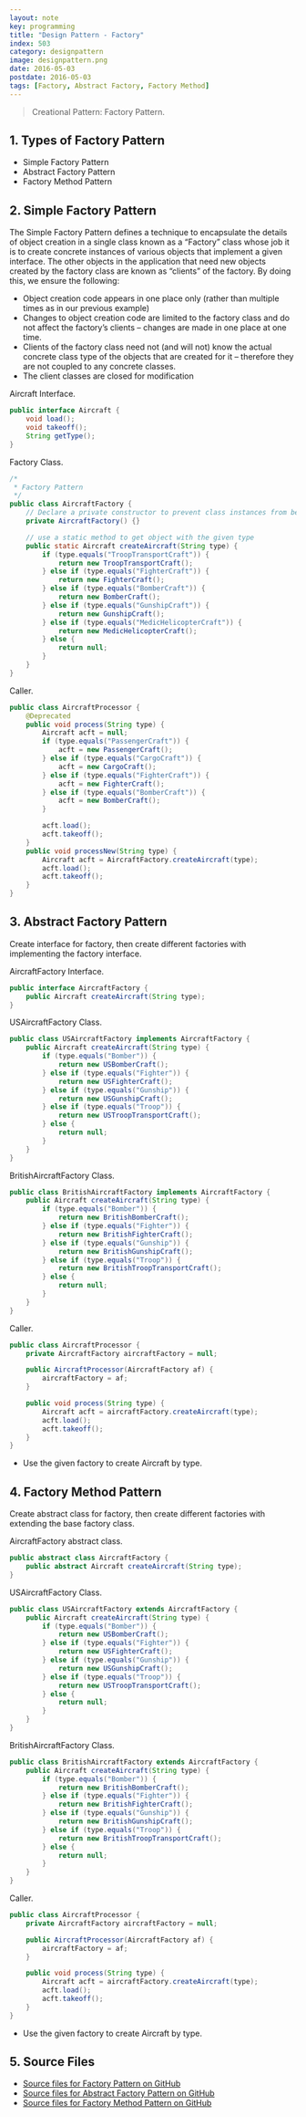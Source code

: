 ```yaml
---
layout: note
key: programming
title: "Design Pattern - Factory"
index: 503
category: designpattern
image: designpattern.png
date: 2016-05-03
postdate: 2016-05-03
tags: [Factory, Abstract Factory, Factory Method]
---
```


> Creational Pattern: Factory Pattern.

## 1. Types of Factory Pattern
* Simple Factory Pattern
* Abstract Factory Pattern
* Factory Method Pattern

## 2. Simple Factory Pattern
The Simple Factory Pattern defines a technique to encapsulate the details of object creation in a single class known as a “Factory” class whose job it is to create concrete instances of various objects that implement a given interface. The other objects in the application that need new objects created by the factory class are known as “clients” of the factory.
By doing this, we ensure the following:
* Object creation code appears in one place only (rather than multiple times as in our previous example)
* Changes to object creation code are limited to the factory class and do not affect the factory’s clients – changes are made in one place at one time.
* Clients of the factory class need not (and will not) know the actual concrete class type of the objects that are created for it – therefore they are not coupled to any concrete classes.
* The client classes are closed for modification

Aircraft Interface.
```java
public interface Aircraft {
    void load();
    void takeoff();
    String getType();
}
```
Factory Class.
```java
/*
 * Factory Pattern
 */
public class AircraftFactory {
    // Declare a private constructor to prevent class instances from being created in any other places
    private AircraftFactory() {}

    // use a static method to get object with the given type
    public static Aircraft createAircraft(String type) {
        if (type.equals("TroopTransportCraft")) {
            return new TroopTransportCraft();
        } else if (type.equals("FighterCraft")) {
            return new FighterCraft();
        } else if (type.equals("BomberCraft")) {
            return new BomberCraft();
        } else if (type.equals("GunshipCraft")) {
            return new GunshipCraft();
        } else if (type.equals("MedicHelicopterCraft")) {
            return new MedicHelicopterCraft();
        } else {
            return null;
        }
    }
}
```
Caller.
```java
public class AircraftProcessor {
    @Deprecated
    public void process(String type) {
        Aircraft acft = null;
        if (type.equals("PassengerCraft")) {
            acft = new PassengerCraft();
        } else if (type.equals("CargoCraft")) {
            acft = new CargoCraft();
        } else if (type.equals("FighterCraft")) {
            acft = new FighterCraft();
        } else if (type.equals("BomberCraft")) {
            acft = new BomberCraft();
        }

        acft.load();
        acft.takeoff();
    }
    public void processNew(String type) {
        Aircraft acft = AircraftFactory.createAircraft(type);
        acft.load();
        acft.takeoff();
    }
}
```

## 3. Abstract Factory Pattern
Create interface for factory, then create different factories with implementing the factory interface.

AircraftFactory Interface.
```java
public interface AircraftFactory {
    public Aircraft createAircraft(String type);
}
```
USAircraftFactory Class.
```java
public class USAircraftFactory implements AircraftFactory {
    public Aircraft createAircraft(String type) {
        if (type.equals("Bomber")) {
            return new USBomberCraft();
        } else if (type.equals("Fighter")) {
            return new USFighterCraft();
        } else if (type.equals("Gunship")) {
            return new USGunshipCraft();
        } else if (type.equals("Troop")) {
            return new USTroopTransportCraft();
        } else {
            return null;
        }
    }
}
```
BritishAircraftFactory Class.
```java
public class BritishAircraftFactory implements AircraftFactory {
    public Aircraft createAircraft(String type) {
        if (type.equals("Bomber")) {
            return new BritishBomberCraft();
        } else if (type.equals("Fighter")) {
            return new BritishFighterCraft();
        } else if (type.equals("Gunship")) {
            return new BritishGunshipCraft();
        } else if (type.equals("Troop")) {
            return new BritishTroopTransportCraft();
        } else {
            return null;
        }
    }
}
```
Caller.
```java
public class AircraftProcessor {
    private AircraftFactory aircraftFactory = null;

    public AircraftProcessor(AircraftFactory af) {
        aircraftFactory = af;
    }

    public void process(String type) {
        Aircraft acft = aircraftFactory.createAircraft(type);
        acft.load();
        acft.takeoff();
    }
}
```
* Use the given factory to create Aircraft by type.

## 4. Factory Method Pattern
Create abstract class for factory, then create different factories with extending the base factory class.

AircraftFactory abstract class.
```java
public abstract class AircraftFactory {
    public abstract Aircraft createAircraft(String type);
}
```
USAircraftFactory Class.
```java
public class USAircraftFactory extends AircraftFactory {
    public Aircraft createAircraft(String type) {
        if (type.equals("Bomber")) {
            return new USBomberCraft();
        } else if (type.equals("Fighter")) {
            return new USFighterCraft();
        } else if (type.equals("Gunship")) {
            return new USGunshipCraft();
        } else if (type.equals("Troop")) {
            return new USTroopTransportCraft();
        } else {
            return null;
        }
    }
}
```
BritishAircraftFactory Class.
```java
public class BritishAircraftFactory extends AircraftFactory {
    public Aircraft createAircraft(String type) {
        if (type.equals("Bomber")) {
            return new BritishBomberCraft();
        } else if (type.equals("Fighter")) {
            return new BritishFighterCraft();
        } else if (type.equals("Gunship")) {
            return new BritishGunshipCraft();
        } else if (type.equals("Troop")) {
            return new BritishTroopTransportCraft();
        } else {
            return null;
        }
    }
}
```
Caller.
```java
public class AircraftProcessor {
    private AircraftFactory aircraftFactory = null;

    public AircraftProcessor(AircraftFactory af) {
        aircraftFactory = af;
    }

    public void process(String type) {
        Aircraft acft = aircraftFactory.createAircraft(type);
        acft.load();
        acft.takeoff();
    }
}
```
* Use the given factory to create Aircraft by type.

## 5. Source Files
* [Source files for Factory Pattern on GitHub](https://github.com/jojozhuang/design-patterns-java/tree/master/design-pattern-factory)
* [Source files for Abstract Factory Pattern on GitHub](https://github.com/jojozhuang/design-patterns-java/tree/master/design-pattern-abstract-factory)
* [Source files for Factory Method Pattern on GitHub](https://github.com/jojozhuang/design-patterns-java/tree/master/design-pattern-factory-method)
